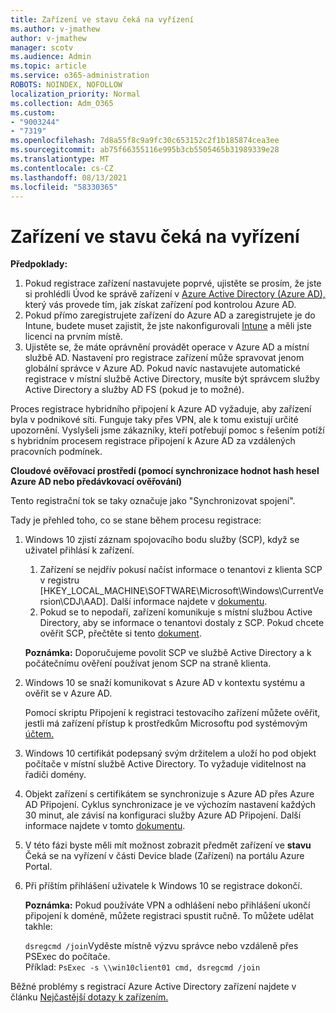 ```yaml
---
title: Zařízení ve stavu čeká na vyřízení
ms.author: v-jmathew
author: v-jmathew
manager: scotv
ms.audience: Admin
ms.topic: article
ms.service: o365-administration
ROBOTS: NOINDEX, NOFOLLOW
localization_priority: Normal
ms.collection: Adm_O365
ms.custom:
- "9003244"
- "7319"
ms.openlocfilehash: 7d8a55f8c9a9fc30c653152c2f1b185874cea3ee
ms.sourcegitcommit: ab75f66355116e995b3cb5505465b31989339e28
ms.translationtype: MT
ms.contentlocale: cs-CZ
ms.lasthandoff: 08/13/2021
ms.locfileid: "58330365"
---
```

# <a name="device-in-pending-state"></a>Zařízení ve stavu čeká na vyřízení

**Předpoklady:**

1. Pokud registrace zařízení nastavujete poprvé, ujistěte se prosím, že jste si prohlédli Úvod ke správě zařízení v [Azure Active Directory (Azure AD),](https://docs.microsoft.com/azure/active-directory/devices/overview?WT.mc_id=Portal-Microsoft_Azure_Support) který vás provede tím, jak získat zařízení pod kontrolou Azure AD.
2. Pokud přímo zaregistrujete zařízení do Azure AD a zaregistrujete je do Intune, budete [](https://docs.microsoft.com/mem/intune/fundamentals/licenses-assign?WT.mc_id=Portal-Microsoft_Azure_Support) muset zajistit, že jste nakonfigurovali [Intune](https://docs.microsoft.com/mem/intune/enrollment/device-enrollment?WT.mc_id=Portal-Microsoft_Azure_Support) a měli jste licenci na prvním místě.
3. Ujistěte se, že máte oprávnění provádět operace v Azure AD a místní službě AD. Nastavení pro registrace zařízení může spravovat jenom globální správce v Azure AD. Pokud navíc nastavujete automatické registrace v místní službě Active Directory, musíte být správcem služby Active Directory a služby AD FS (pokud je to možné).

Proces registrace hybridního připojení k Azure AD vyžaduje, aby zařízení byla v podnikové síti. Funguje taky přes VPN, ale k tomu existují určité upozornění. Vyslyšeli jsme zákazníky, kteří potřebují pomoc s řešením potíží s hybridním procesem registrace připojení k Azure AD za vzdálených pracovních podmínek.

**Cloudové ověřovací prostředí (pomocí synchronizace hodnot hash hesel Azure AD nebo předávkovací ověřování)**

Tento registrační tok se taky označuje jako "Synchronizovat spojení".

Tady je přehled toho, co se stane během procesu registrace:

1. Windows 10 zjistí záznam spojovacího bodu služby (SCP), když se uživatel přihlásí k zařízení.

    1. Zařízení se nejdřív pokusí načíst informace o tenantovi z klienta SCP v registru [HKEY_LOCAL_MACHINE\SOFTWARE\Microsoft\Windows\CurrentVersion\CDJ\AAD]. Další informace najdete v [dokumentu](https://docs.microsoft.com/azure/active-directory/devices/hybrid-azuread-join-control).
    1. Pokud se to nepodaří, zařízení komunikuje s místní službou Active Directory, aby se informace o tenantovi dostaly z SCP. Pokud chcete ověřit SCP, přečtěte si tento [dokument](https://docs.microsoft.com/azure/active-directory/devices/hybrid-azuread-join-manual#configure-a-service-connection-point).

    **Poznámka:** Doporučujeme povolit SCP ve službě Active Directory a k počátečnímu ověření používat jenom SCP na straně klienta.

2. Windows 10 se snaží komunikovat s Azure AD v kontextu systému a ověřit se v Azure AD.

    Pomocí skriptu Připojení k registraci testovacího zařízení můžete ověřit, jestli má zařízení přístup k prostředkům Microsoftu pod systémovým [účtem.](https://gallery.technet.microsoft.com/Test-Device-Registration-3dc944c0)

3. Windows 10 certifikát podepsaný svým držitelem a uloží ho pod objekt počítače v místní službě Active Directory. To vyžaduje viditelnost na řadiči domény.

4. Objekt zařízení s certifikátem se synchronizuje s Azure AD přes Azure AD Připojení. Cyklus synchronizace je ve výchozím nastavení každých 30 minut, ale závisí na konfiguraci služby Azure AD Připojení. Další informace najdete v tomto [dokumentu](https://docs.microsoft.com/azure/active-directory/hybrid/how-to-connect-sync-configure-filtering#organizational-unitbased-filtering).

5. V této fázi byste měli mít možnost zobrazit předmět zařízení ve **stavu** Čeká se na vyřízení v části Device blade (Zařízení) na portálu Azure Portal.

6. Při příštím přihlášení uživatele k Windows 10 se registrace dokončí.

    **Poznámka:** Pokud používáte VPN a odhlášení nebo přihlášení ukončí připojení k doméně, můžete registraci spustit ručně. To můžete udělat takhle:
    
    `dsregcmd /join`Vyděste místně výzvu správce nebo vzdáleně přes PSExec do počítače.\
    Příklad: `PsExec -s \\win10client01 cmd, dsregcmd /join`

Běžné problémy s registrací Azure Active Directory zařízení najdete v článku [Nejčastější dotazy k zařízením.](https://docs.microsoft.com/azure/active-directory/devices/faq)
